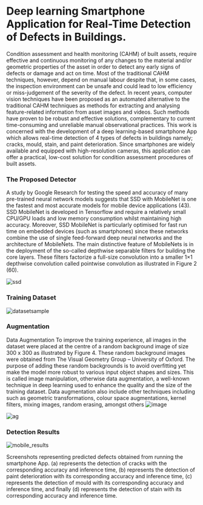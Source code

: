 # Deep learning Smartphone Application for Real-Time Detection of Defects in Buildings.

Condition assessment and health monitoring (CAHM) of built assets, require effective and continuous monitoring of any changes to the material and/or geometric properties of the asset in order to detect any early signs of defects or damage and act on time. Most of the traditional CAHM techniques, however, depend on manual labour despite that, in some cases, the inspection environment can be unsafe and could lead to low efficiency or miss-judgement of the severity of the defect. In recent years, computer vision techniques have been proposed as an automated alternative to the traditional CAHM techniques as methods for extracting and analysing feature-related information from asset images and videos. Such methods have proven to be robust and effective solutions, complementary to current time-consuming and unreliable manual observational practices. This work is concerned with the development of a deep learning-based smartphone App which allows real-time detection of 4 types of defects in buildings namely; cracks, mould, stain, and paint deterioration. Since smartphones are widely available and equipped with high-resolution cameras, this application can offer a practical, low-cost solution for condition assessment procedures of built assets.

### The Proposed Detector
A study by Google Research for testing the speed and accuracy of many pre-trained neural network models suggests that SSD with MobileNet is one the fastest and most accurate models for mobile device applications (43). SSD MobileNet is developed in Tensorflow and require a relatively small CPU/GPU loads and low memory consumption whilst maintaining high accuracy. Moreover, SSD MobileNet is particularly optimised for fast run time on embedded devices (such as smartphones) since these networks combine the use of single feed-forward deep neural networks and the architecture of MobileNets. The main distinctive feature of MobileNets is in the deployment of the so-called depthwise separable filters for building the core layers. These filters factorize a full-size convolution into a smaller 1×1 depthwise convolution called pointwise convolution as illustrated in Figure 2 (60).

![ssd](https://user-images.githubusercontent.com/76107657/118638748-10a08280-b7cf-11eb-89dc-07bf4dd50c9e.png)


### Training Dataset

![datasetsample](https://user-images.githubusercontent.com/76107657/118629683-be0e9880-b7c5-11eb-9f4f-68c74df39347.png)

### Augmentation
Data Augmentation
To improve the training experience, all images in the dataset were placed at the centre of a random background image of size 300 x 300 as illustrated by Figure 4. These random background images were obtained from The Visual Geometry Group – University of Oxford. The purpose of adding these random backgrounds is to avoid overfitting yet make the model more robust to various input object shapes and sizes. This is called image manipulation, otherwise data augmentation, a well-known technique in deep learning used to enhance the quality and the size of the training dataset. Data augmentation also include other techniques including such as geometric transformations, colour space augmentations, kernel filters, mixing images, random erasing, amongst others 
![image](https://user-images.githubusercontent.com/76107657/118639201-8ad10700-b7cf-11eb-92ab-61756d6dad1f.png)

![ag](https://user-images.githubusercontent.com/76107657/118639057-64ab6700-b7cf-11eb-810e-424adc0467dd.png)


### Detection Results
![mobile_results](https://user-images.githubusercontent.com/76107657/118629972-01690700-b7c6-11eb-8076-6b0556df6357.png)

Screenshots representing predicted defects obtained from running the smartphone App. (a) represents the detection of cracks with the corresponding accuracy and inference time, (b) represents the detection of paint deterioration with its corresponding accuracy and inference time, (c) represents the detection of mould with its corresponding accuracy and inference time, and finally (d) represents the detection of stain with its corresponding accuracy and inference time.

